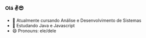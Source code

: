 ### Olá ✌😎

- 🔭 Atualmente cursando Análise e Desenvolvimento de Sistemas
- 🌱 Estudando Java e Javascript
- 😄 Pronouns: ele/dele

